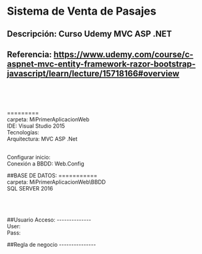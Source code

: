 # Sistema de Venta de Pasajes

## Descripción:	Curso Udemy MVC ASP .NET
## Referencia: 	https://www.udemy.com/course/c-aspnet-mvc-entity-framework-razor-bootstrap-javascript/learn/lecture/15718166#overview
<br><br><br>


=========<br>
carpeta:				MiPrimerAplicacionWeb<br>
IDE: 					Visual Studio 2015<br>
Tecnologías:			<br>
Arquitectura:			MVC ASP .Net<br><br>

	
Configurar inicio:		
Conexión a BBDD:		Web.Config



##BASE DE DATOS:
===========<br>
carpeta:				MiPrimerAplicacionWeb\BBDD<br>
SQL SERVER 2016<br><br><br><br>



##Usuario Acceso:
--------------<br>
User: <br>
Pass: 


##Regla de negocio
---------------<br>
